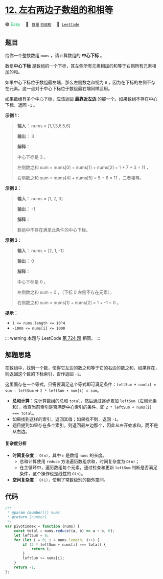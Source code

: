 # [12. 左右两边子数组的和相等](https://leetcode.cn/problems/tvdfij)

🟢 <font color=#15bd66>Easy</font>&emsp; 🔖&ensp; [`数组`](/tag/array.md) [`前缀和`](/tag/prefix-sum.md)&emsp; 🔗&ensp;[`LeetCode`](https://leetcode.cn/problems/tvdfij)

## 题目

给你一个整数数组 `nums` ，请计算数组的 **中心下标** 。

数组**中心下标** 是数组的一个下标，其左侧所有元素相加的和等于右侧所有元素相加的和。

如果中心下标位于数组最左端，那么左侧数之和视为 `0` ，因为在下标的左侧不存在元素。这一点对于中心下标位于数组最右端同样适用。

如果数组有多个中心下标，应该返回 **最靠近左边** 的那一个。如果数组不存在中心下标，返回 `-1` 。

**示例 1：**

> **输入：** nums = [1,7,3,6,5,6]
>
> **输出：** 3
>
> **解释：**
>
> 中心下标是 3 。
>
> 左侧数之和 sum = nums[0] + nums[1] + nums[2] = 1 + 7 + 3 = 11 ，
>
> 右侧数之和 sum = nums[4] + nums[5] = 5 + 6 = 11 ，二者相等。

**示例 2：**

> **输入：** nums = [1, 2, 3]
>
> **输出：** -1
>
> **解释：**
>
> 数组中不存在满足此条件的中心下标。

**示例 3：**

> **输入：** nums = [2, 1, -1]
>
> **输出：** 0
>
> **解释：**
>
> 中心下标是 0 。
>
> 左侧数之和 sum = 0 ，（下标 0 左侧不存在元素），
>
> 右侧数之和 sum = nums[1] + nums[2] = 1 + -1 = 0 。

**提示：**

- `1 <= nums.length <= 10^4`
- `-1000 <= nums[i] <= 1000`

::: warning
本题与 LeetCode [第 724 题](../problem/0724.md) 相同。
:::

## 解题思路

在数组中，找到一个数，使得它左边的数之和等于它的右边的数之和，如果存在，则返回这个数的下标索引，否作返回 `-1`。

这里面存在一个等式，只需要满足这个等式即可满足条件：`leftSum + num[i] = sum - leftSum` => `2 * leftSum + num[i] = sum`。

- **总和计算**：先计算数组的总和 `total`，然后通过逐步累加 `leftSum`（左侧元素和），检查当前索引是否满足中心索引的条件，即 `2 * leftSum + nums[i] === total`。
- 如果找到这样的索引，返回其值；如果找不到，返回 `-1`。
- 题目提到如果存在多个索引，则返回最左边那个，因此从左开始求和，而不是从右边。

#### 复杂度分析

- **时间复杂度**： `O(n)`，其中 `n` 是数组 `nums` 的长度。
  - 总和计算使用 `reduce` 方法遍历数组求和，时间复杂度为 `O(n)`；
  - 在主循环中，遍历数组每个元素，通过检查和更新 `leftSum` 判断是否满足条件，这个操作也是线性的 `O(n)`。
- **空间复杂度**： `O(1)`，使用了常数级别的额外空间。

## 代码

```javascript
/**
 * @param {number[]} nums
 * @return {number}
 */
var pivotIndex = function (nums) {
	const total = nums.reduce((a, b) => a + b, 0);
	let leftSum = 0;
	for (let i = 0; i < nums.length; i++) {
		if (2 * leftSum + nums[i] === total) {
			return i;
		}
		leftSum += nums[i];
	}
	return -1;
};
```
